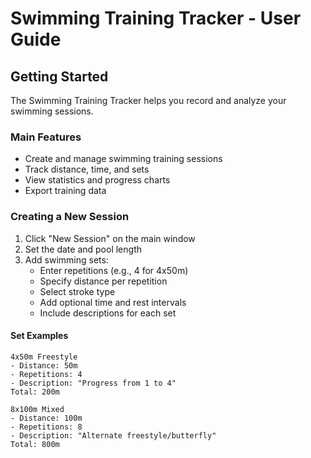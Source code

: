 # Swimming Training Tracker - User Guide

## Getting Started
The Swimming Training Tracker helps you record and analyze your swimming sessions.

### Main Features
- Create and manage swimming training sessions
- Track distance, time, and sets
- View statistics and progress charts
- Export training data

### Creating a New Session
1. Click "New Session" on the main window
2. Set the date and pool length
3. Add swimming sets:
   - Enter repetitions (e.g., 4 for 4x50m)
   - Specify distance per repetition
   - Select stroke type
   - Add optional time and rest intervals
   - Include descriptions for each set

#### Set Examples
```text
4x50m Freestyle
- Distance: 50m
- Repetitions: 4
- Description: "Progress from 1 to 4"
Total: 200m

8x100m Mixed
- Distance: 100m
- Repetitions: 8
- Description: "Alternate freestyle/butterfly"
Total: 800m